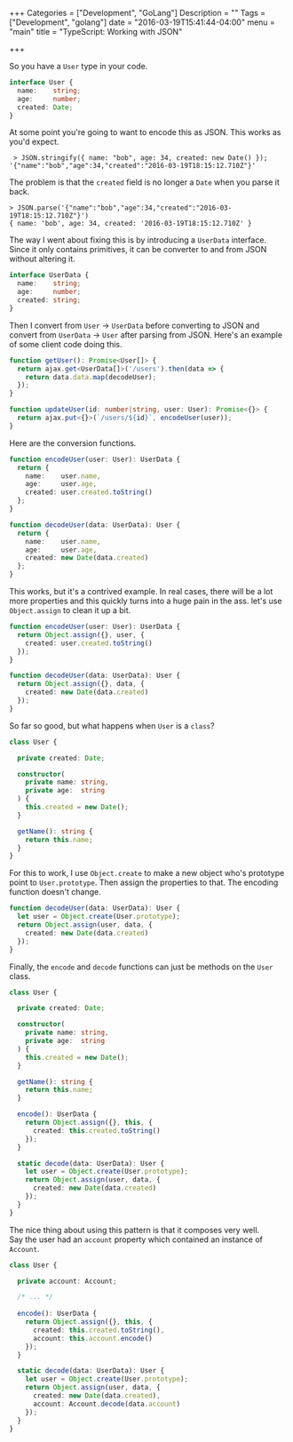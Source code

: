 +++
Categories = ["Development", "GoLang"]
Description = ""
Tags = ["Development", "golang"]
date = "2016-03-19T15:41:44-04:00"
menu = "main"
title = "TypeScript: Working with JSON"

+++

So you have a `User` type in your code.

``` ts
interface User {
  name:    string;
  age:     number;
  created: Date;
}
```

At some point you're going to want to encode this as JSON.
This works as you'd expect.

``` 
 > JSON.stringify({ name: "bob", age: 34, created: new Date() });
'{"name":"bob","age":34,"created":"2016-03-19T18:15:12.710Z"}'
```

The problem is that the `created` field is no longer a `Date` when you parse it back.

```
> JSON.parse('{"name":"bob","age":34,"created":"2016-03-19T18:15:12.710Z"}')
{ name: 'bob', age: 34, created: '2016-03-19T18:15:12.710Z' }
```

The way I went about fixing this is by introducing a `UserData` interface.  
Since it only contains primitives, it can be converter to and from JSON without altering it.

``` ts
interface UserData {
  name:    string;
  age:     number;
  created: string;
}
```

Then I convert from `User` -> `UserData` before converting to JSON
and convert from `UserData` -> `User` after parsing from JSON.
Here's an example of some client code doing this.

``` ts
function getUser(): Promise<User[]> {
  return ajax.get<UserData[]>('/users').then(data => {
    return data.data.map(decodeUser);
  });
}

function updateUser(id: number|string, user: User): Promise<{}> {
  return ajax.put<{}>(`/users/${id}`, encodeUser(user));
}
```

Here are the conversion functions.

``` ts
function encodeUser(user: User): UserData {
  return {
    name:    user.name,
    age:     user.age,
    created: user.created.toString()
  };
}

function decodeUser(data: UserData): User {
  return {
    name:    user.name,
    age:     user.age,
    created: new Date(data.created)
  };
}
```

This works, but it's a contrived example.
In real cases, there will be a lot more properties and this quickly turns into a huge pain in the ass.
let's use `Object.assign` to clean it up a bit.  

``` ts
function encodeUser(user: User): UserData {
  return Object.assign({}, user, {
    created: user.created.toString()
  });
}

function decodeUser(data: UserData): User {
  return Object.assign({}, data, {
    created: new Date(data.created)
  });
}
```

So far so good, but what happens when `User` is a `class`?

``` ts
class User {

  private created: Date;

  constructor(
    private name: string,
    private age:  string
  ) {
    this.created = new Date();
  }

  getName(): string {
    return this.name;
  }
}
```

For this to work, I use `Object.create` to make a new object who's prototype point to `User.prototype`.
 Then assign the properties to that. The encoding function doesn't change.

``` ts
function decodeUser(data: UserData): User {
  let user = Object.create(User.prototype);
  return Object.assign(user, data, {
    created: new Date(data.created)
  });
}
```

Finally, the `encode` and `decode` functions can just be methods on the `User` class.

``` ts
class User {

  private created: Date;

  constructor(
    private name: string,
    private age:  string
  ) {
    this.created = new Date();
  }

  getName(): string {
    return this.name;
  }

  encode(): UserData {
    return Object.assign({}, this, {
      created: this.created.toString()
    });
  }

  static decode(data: UserData): User {
    let user = Object.create(User.prototype);
    return Object.assign(user, data, {
      created: new Date(data.created)
    });
  }
}
```

The nice thing about using this pattern is that it composes very well.  
Say the user had an `account` property which contained an instance of `Account`.

``` ts
class User {

  private account: Account;

  /* ... */
  
  encode(): UserData {
    return Object.assign({}, this, {
      created: this.created.toString(),
      account: this.account.encode()
    });
  }

  static decode(data: UserData): User {
    let user = Object.create(User.prototype);
    return Object.assign(user, data, {
      created: new Date(data.created),
      account: Account.decode(data.account)
    });
  }
}
```

